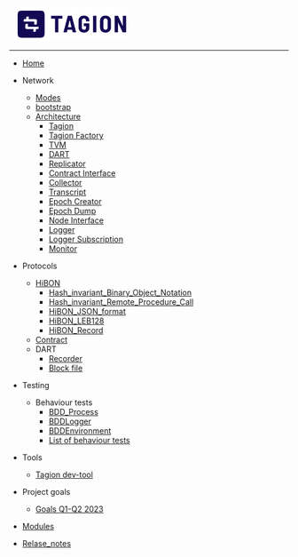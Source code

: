 <a style="margin: 0 0 0 15px" href="https://tagion.org">
	<img alt="Tagion org" src="/documents/figs/logomark.svg" alt="tagion.org" height="60">
</a>

---

- [Home](README.md)

- Network
	- [Modes](documents/architecture/Network_Modes.md)
	- [bootstrap](documents/architecture/Network_bootstrap.md)
	- [Architecture](documents/architecture/Network_Architecture.md)
		- [Tagion](/documents/architecture/Tagion.md)
		- [Tagion Factory](/documents/architecture/TagionFactory.md)
		- [TVM](/documents/architecture/TVM.md "Tagion Virtual Machine")
		- [DART](/documents/architecture/DART.md "Distributed Archive of Random Transactions")
		- [Replicator](/documents/architecture/Replicator.md)
		- [Contract Interface](/documents/architecture/ContractInterface.md)
		- [Collector](/documents/architecture/Collector.md)
		- [Transcript](/documents/architecture/Transcript.md)
		- [Epoch Creator](/documents/architecture/EpochCreator.md)
		- [Epoch Dump](/documents/architecture/EpochDump.md)
		- [Node Interface](/documents/architecture/NodeInterface.md)
		- [Logger](/documents/architecture/Logger.md)
		- [Logger Subscription](/documents/architecture/LoggerSubscription.md)
		- [Monitor](/documents/architecture/Monitor.md)

- Protocols
	- [HiBON](documents/protocols/hibon/README.md)
		- [Hash_invariant_Binary_Object_Notation](documents/protocols/hibon/Hash_invariant_Binary_Object_Notation.md)
		- [Hash_invariant_Remote_Procedure_Call](documents/protocols/hibon/Hash_invariant_Remote_Procedure_Call.md)
		- [HiBON_JSON_format](/documents/protocols/hibon/HiBON_JSON_format.md)
		- [HiBON_LEB128](/documents/protocols/hibon/HiBON_LEB128.md)
		- [HiBON_Record](/documents/protocols/hibon/HiBON_Record.md)
	- [Contract](/documents/protocols/contract/Contract.md)
	- DART
		- [Recorder](/documents/modules/dart/recorder.md)
		- [Block file](/documents/modules/dart/block_file_recycler.md)
- Testing
	- Behaviour tests
		- [BDD_Process](documents/behaviour/BDD_Process.md)
		- [BDDLogger](documents/behaviour/BDDLogger.md)
		- [BDDEnvironment](documents/behaviour/BDDEnvironment.md)
		- [List of behaviour tests](bdd/BDDS.md)

- Tools
	- [Tagion dev-tool](documents/tools/tagion_dev_tool.md)

- Project goals
	- [Goals Q1-Q2 2023](documents/project/project_goals_2023_Q1_Q2.md)

- [Modules](src/)
- [Relase_notes](documents/Relase_notes.md)
